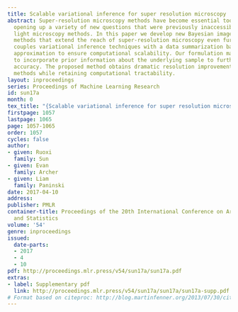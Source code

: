 ```yaml
---
title: Scalable variational inference for super resolution microscopy
abstract: Super-resolution microscopy methods have become essential tools in biology,
  opening up a variety of new questions that were previously inaccessible with standard
  light microscopy methods. In this paper we develop new Bayesian image processing
  methods that extend the reach of super-resolution microscopy even further. Our method
  couples variational inference techniques with a data summarization based on Laplace
  approximation to ensure computational scalability. Our formulation makes it straightforward
  to incorporate prior information about the underlying sample to further improve
  accuracy. The proposed method obtains dramatic resolution improvements over previous
  methods while retaining computational tractability.
layout: inproceedings
series: Proceedings of Machine Learning Research
id: sun17a
month: 0
tex_title: "{Scalable variational inference for super resolution microscopy}"
firstpage: 1057
lastpage: 1065
page: 1057-1065
order: 1057
cycles: false
author:
- given: Ruoxi
  family: Sun
- given: Evan
  family: Archer
- given: Liam
  family: Paninski
date: 2017-04-10
address: 
publisher: PMLR
container-title: Proceedings of the 20th International Conference on Artificial Intelligence
  and Statistics
volume: '54'
genre: inproceedings
issued:
  date-parts:
  - 2017
  - 4
  - 10
pdf: http://proceedings.mlr.press/v54/sun17a/sun17a.pdf
extras:
- label: Supplementary pdf
  link: http://proceedings.mlr.press/v54/sun17a/sun17a/sun17a-supp.pdf
# Format based on citeproc: http://blog.martinfenner.org/2013/07/30/citeproc-yaml-for-bibliographies/
---
```

